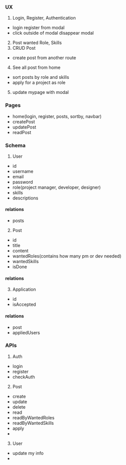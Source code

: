
### UX
1. Login, Register, Authentication
- login register from modal
- click outside of modal disappear modal
2. Post wanted Role, Skills
3. CRUD Post
- create post from another route
4. See all post from home
- sort posts by role and skills
- apply for a project as role
5. update mypage with modal


### Pages
- home(login, register, posts, sortby, navbar)
- createPost
- updatePost
- readPost

### Schema
1. User
- id
- username
- email
- password
- role(project manager, developer, designer)
- skills
- descriptions
#### relations
- posts

2. Post
- id
- title
- content
- wantedRoles(contains how many pm or dev needed)
- wantedSkills
- isDone  

#### relations

3. Application
- id
- isAccepted

#### relations
- post
- appliedUsers

### APIs
1. Auth
- login
- register
- checkAuth

2. Post
- create
- update
- delete
- read
- readByWantedRoles
- readByWantedSkills
- apply
- 


3. User
- update my info
- 


